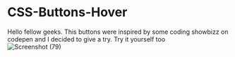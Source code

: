 # CSS-Buttons-Hover

Hello fellow geeks. This buttons were inspired by some coding showbizz on codepen and I decided to give a try.
Try it yourself too
<br>
![Screenshot (79)](https://user-images.githubusercontent.com/65010561/187064340-686a0cf1-9a50-431a-a634-b3431dcb31a3.png)
